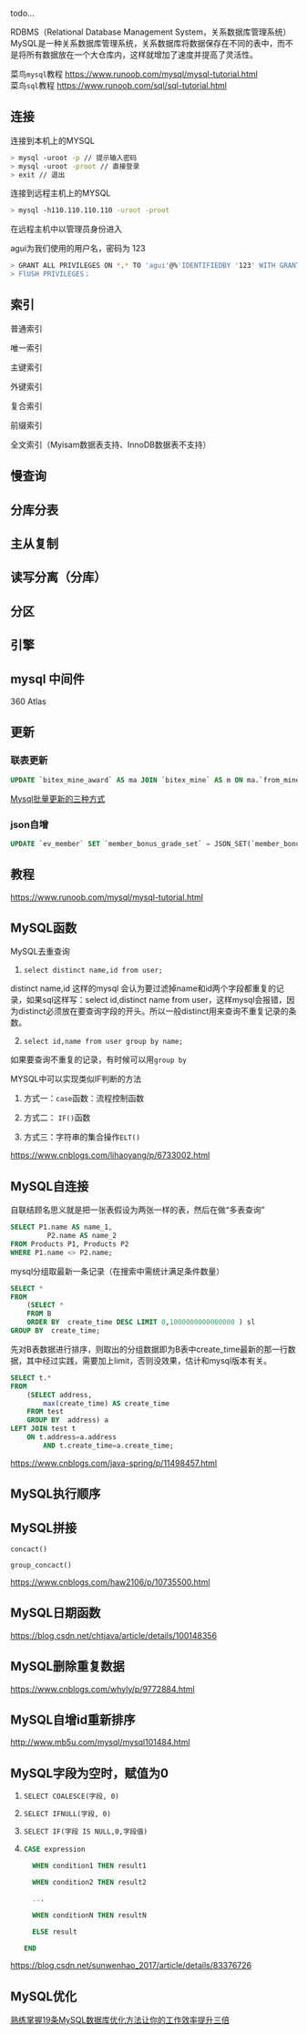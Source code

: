 todo...

RDBMS（Relational Database Management System，关系数据库管理系统）
MySQL是一种关系数据库管理系统，关系数据库将数据保存在不同的表中，而不是将所有数据放在一个大仓库内，这样就增加了速度并提高了灵活性。



菜鸟`mysql`教程 https://www.runoob.com/mysql/mysql-tutorial.html  
菜鸟`sql`教程 https://www.runoob.com/sql/sql-tutorial.html



## 连接

连接到本机上的MYSQL

```bash
> mysql -uroot -p // 提示输入密码
> mysql -uroot -proot // 直接登录
> exit // 退出
```



连接到远程主机上的MYSQL

```bash
> mysql -h110.110.110.110 -uroot -proot
```



在远程主机中以管理员身份进入

agui为我们使用的用户名，密码为 123

```bash
> GRANT ALL PRIVILEGES ON *.* TO 'agui'@%'IDENTIFIEDBY '123' WITH GRANT OPTION；
> FlUSH PRIVILEGES；
```



## 索引

普通索引

唯一索引

主键索引

外键索引

复合索引

前缀索引

全文索引（Myisam数据表支持、InnoDB数据表不支持）



## 慢查询



## 分库分表



## 主从复制



## 读写分离（分库）



## 分区



## 引擎



## mysql 中间件

360 Atlas



## 更新

### 联表更新

```sql
UPDATE `bitex_mine_award` AS ma JOIN `bitex_mine` AS m ON ma.`from_mine_id`=m.`id` SET ma.`amount`=m.`buy_number`*m.`buy_amount`;
```

[Mysql批量更新的三种方式](https://www.cnblogs.com/AaronCui/p/10968893.html)



### json自增

```sql
UPDATE `ev_member` SET `member_bonus_grade_set` = JSON_SET(`member_bonus_grade_set`, '$.second', `member_bonus_grade_set`->'$.second'+1)  WHERE  `member_parents_inviter_id` LIKE '%,5,%';
```



## 教程

https://www.runoob.com/mysql/mysql-tutorial.html

 

## MySQL函数

 

MySQL去重查询

1. `select distinct name,id from user;`

distinct name,id 这样的mysql 会认为要过滤掉name和id两个字段都重复的记录，如果sql这样写：select id,distinct name from user，这样mysql会报错，因为distinct必须放在要查询字段的开头。所以一般distinct用来查询不重复记录的条数。



2. `select id,name from user group by name;`

如果要查询不重复的记录，有时候可以用`group by`

 

MYSQL中可以实现类似IF判断的方法

1. 方式一：`case`函数：流程控制函数

2. 方式二： `IF()`函数

3. 方式三：字符串的集合操作`ELT()`

 

https://www.cnblogs.com/lihaoyang/p/6733002.html

 

## MySQL自连接

自联结顾名思义就是把一张表假设为两张一样的表，然后在做“多表查询”

```sql
SELECT P1.name AS name_1,
		 P2.name AS name_2
FROM Products P1, Products P2
WHERE P1.name <> P2.name;
```



mysql分组取最新一条记录（在搜索中需统计满足条件数量）

```sql
SELECT *
FROM 
    (SELECT *
    FROM B
    ORDER BY  create_time DESC LIMIT 0,1000000000000000 ) sl
GROUP BY  create_time;
```

先对B表数据进行排序，则取出的分组数据即为B表中create_time最新的那一行数据，其中经过实践，需要加上limit，否则没效果，估计和mysql版本有关。

```sql
SELECT t.*
FROM 
    (SELECT address,
		max(create_time) AS create_time
    FROM test
    GROUP BY  address) a
LEFT JOIN test t
	ON t.address=a.address
		AND t.create_time=a.create_time;
```



https://www.cnblogs.com/java-spring/p/11498457.html



## MySQL执行顺序

 

## MySQL拼接

`concact()`

`group_concact()`

 

https://www.cnblogs.com/haw2106/p/10735500.html

 

## MySQL日期函数

https://blog.csdn.net/chtjava/article/details/100148356

 

## MySQL删除重复数据

https://www.cnblogs.com/whyly/p/9772884.html

 

## MySQL自增id重新排序

http://www.mb5u.com/mysql/mysql101484.html

 

## MySQL字段为空时，赋值为0

1. `SELECT COALESCE(字段, 0)`

2. `SELECT IFNULL(字段, 0)`

3. `SELECT IF(字段 IS NULL,0,字段值) `

4. ```sql
   CASE expression
   
     WHEN condition1 THEN result1
   
     WHEN condition2 THEN result2
   
     ...
   
     WHEN conditionN THEN resultN
   
     ELSE result
   
   END
   ```



https://blog.csdn.net/sunwenhao_2017/article/details/83376726

 

## MySQL优化

[熟练掌握19条MySQL数据库优化方法让你的工作效率提升三倍](http://www.yishimei.cn/network/1035.html)

